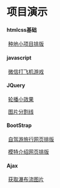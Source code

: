 # 项目演示

#### htmlcss基础  

​			[种地小项目排版](https://jhh6673633.github.io/种地小项目排版)

#### javascript

​			[微信打飞机游戏](https://jhh6673633.github.io/打飞机小游戏)

#### JQuery

​			[轮播小效果](https://jhh6673633.github.io/)

​			[图片分割线](https://jhh6673633.github.io/)

#### BootStrap

​			[自驾游旅行网页排版](https://jhh6673633.github.io/)

​			[模特介绍网页排版](https://jhh6673633.github.io/)

#### Ajax

​			[获取瀑布流图片]()

​			

